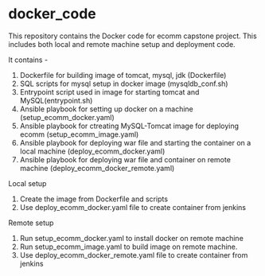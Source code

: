 # docker_code

This repository contains the Docker code for ecomm capstone project.
This includes both local and remote machine setup and deployment code.

It contains -
1. Dockerfile for building image of tomcat, mysql, jdk (Dockerfile)
2. SQL scripts for mysql setup in docker image (mysqldb_conf.sh)
3. Entrypoint script used in image for starting tomcat and MySQL(entrypoint.sh)
4. Ansible playbook for setting up docker on a machine (setup_ecomm_docker.yaml)
5. Ansible playbook for ctreating MySQL-Tomcat image for deploying ecomm (setup_ecomm_image.yaml)
6. Ansible playbook for deploying war file and starting the container on a local machine (deploy_ecomm_docker.yaml)
7. Ansible playbook for deploying war file and container on remote machine (deploy_ecomm_docker_remote.yaml)

Local setup
1. Create the image from Dockerfile and scripts
2. Use deploy_ecomm_docker.yaml file to create container from jenkins

Remote setup
1. Run setup_ecomm_docker.yaml to install docker on remote machine
2. Run setup_ecomm_image.yaml to build image on remote machine.
3. Use deploy_ecomm_docker_remote.yaml file to create container from jenkins

